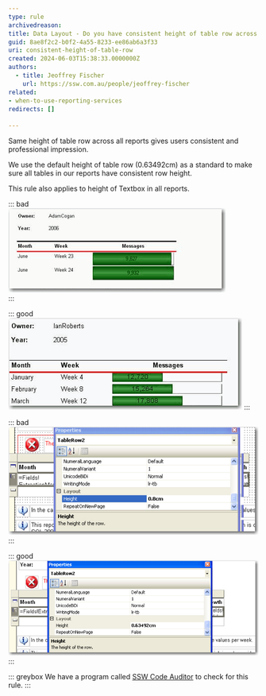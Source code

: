```yaml
---
type: rule
archivedreason:
title: Data Layout - Do you have consistent height of table row across all your reports?
guid: 8ae8f2c2-b0f2-4a55-8233-ee86ab6a3f33
uri: consistent-height-of-table-row
created: 2024-06-03T15:38:33.0000000Z
authors: 
  - title: Jeoffrey Fischer
    url: https://ssw.com.au/people/jeoffrey-fischer
related:
- when-to-use-reporting-services
redirects: []

---
```


Same height of table row across all reports gives users consistent and professional impression.
<!--endintro-->

We use the default height of table row (0.63492cm) as a standard to make sure all tables in our reports have consistent row height.

This rule also applies to height of Textbox in all reports.

::: bad  
![Figure: Bad example - Bad Height](RowHeight_Bad.gif)  
:::

::: good  
![Figure: Good example - Good Height](RowHeight_Good.gif) 
:::

::: bad  
![Figure: Bad example - Bad Height In Design View](RSRowHeight_NonStandard_design.jpg)  
:::

::: good  
![Figure: Good example - Good Height In Design View](RSRowHeight_Standard_design.jpg) 
:::

::: greybox
We have a program called [SSW Code Auditor](https://codeauditor.com) to check for this rule.
:::
